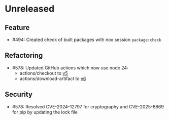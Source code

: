 # Unreleased

## Feature

* #494: Created check of built packages with nox session `package:check`

## Refactoring

* #578: Updated GitHub actions which now use node 24:
   * actions/checkout to [v5](https://github.com/actions/checkout/releases/tag/v5.0.0)
   * actions/download-artifact to [v6](https://github.com/actions/download-artifact/releases/tag/v6.0.0)

## Security

* #578: Resolved CVE-2024-12797 for cryptography and CVE-2025-8869 for pip by updating the lock file
